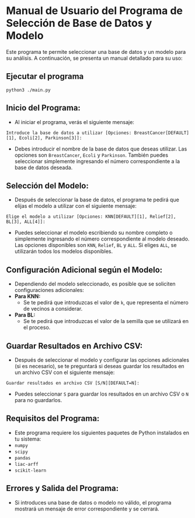# Manual de Usuario del Programa de Selección de Base de Datos y Modelo

Este programa te permite seleccionar una base de datos y un modelo para su análisis. A continuación, se presenta un manual detallado para su uso:

## Ejecutar el programa

```
python3 ./main.py
```

## Inicio del Programa:
- Al iniciar el programa, verás el siguiente mensaje:
```
Introduce la base de datos a utilizar [Opciones: BreastCancer[DEFAULT][1], Ecoli[2], Parkinson[3]]:
```

- Debes introducir el nombre de la base de datos que deseas utilizar. Las opciones son `BreastCancer`, `Ecoli` y `Parkinson`. También puedes seleccionar simplemente ingresando el número correspondiente a la base de datos deseada.

## Selección del Modelo:
- Después de seleccionar la base de datos, el programa te pedirá que elijas el modelo a utilizar con el siguiente mensaje:
```
Elige el modelo a utilizar [Opciones: KNN[DEFAULT][1], Relief[2], BL[3], ALL[4]]:
```
- Puedes seleccionar el modelo escribiendo su nombre completo o simplemente ingresando el número correspondiente al modelo deseado. Las opciones disponibles son `KNN`, `Relief`, `BL` y `ALL`. Si eliges `ALL`, se utilizarán todos los modelos disponibles.

## Configuración Adicional según el Modelo:
- Dependiendo del modelo seleccionado, es posible que se soliciten configuraciones adicionales:
- **Para KNN:**
  - Se te pedirá que introduzcas el valor de `k`, que representa el número de vecinos a considerar.
- **Para BL:**
  - Se te pedirá que introduzcas el valor de la semilla que se utilizará en el proceso.

## Guardar Resultados en Archivo CSV:
- Después de seleccionar el modelo y configurar las opciones adicionales (si es necesario), se te preguntará si deseas guardar los resultados en un archivo CSV con el siguiente mensaje:
```
Guardar resultados en archivo CSV [S/N][DEFAULT=N]:
```
- Puedes seleccionar `S` para guardar los resultados en un archivo CSV o `N` para no guardarlos.

## Requisitos del Programa:
- Este programa requiere los siguientes paquetes de Python instalados en tu sistema:
- `numpy`
- `scipy`
- `pandas`
- `liac-arff`
- `scikit-learn`

## Errores y Salida del Programa:
- Si introduces una base de datos o modelo no válido, el programa mostrará un mensaje de error correspondiente y se cerrará.
